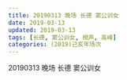 ```yaml
---
title: 20190313 晚场 长德 窦公训女
date: 2019-03-13
updated: 2019-03-13
tags: [长德, 窦公训女, 相声, 高峰]
categories: (2019)己亥年场次
---
```

20190313 晚场 长德 窦公训女